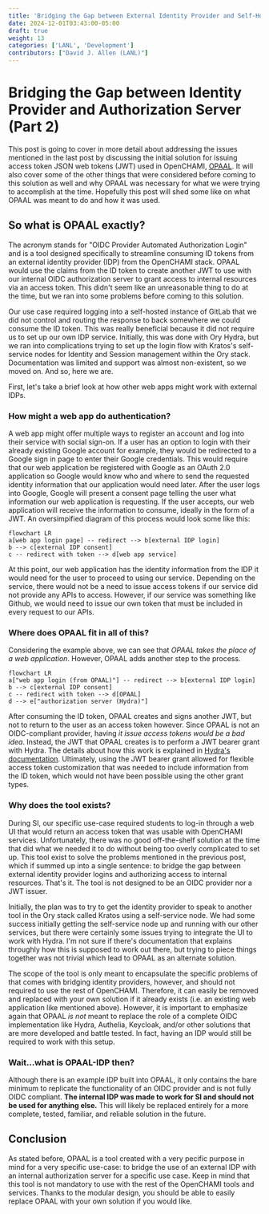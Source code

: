 ```yaml
---
title: 'Bridging the Gap between External Identity Provider and Self-Hosted Authorization Server (Part 2)'
date: 2024-12-01T03:43:00-05:00
draft: true
weight: 13
categories: ['LANL', 'Development']
contributors: ["David J. Allen (LANL)"]
---
```


# Bridging the Gap between Identity Provider and Authorization Server (Part 2)

This post is going to cover in more detail about addressing the issues mentioned in the last post by discussing the initial solution for issuing access token JSON web tokens (JWT) used in OpenCHAMI, [OPAAL](https://github.com/OpenCHAMI/opaal). It will also cover some of the other things that were considered before coming to this solution as well and why OPAAL was necessary for what we were trying to accomplish at the time. Hopefully this post will shed some like on what OPAAL was meant to do and how it was used.

## So what is OPAAL exactly?

The acronym stands for "OIDC Provider Automated Authorization Login" and is a tool designed specifically to streamline consuming ID tokens from an external identity provider (IDP) from the OpenCHAMI stack. OPAAL would use the claims from the ID token to create another JWT to use with our internal OIDC authorization server to grant access to internal resources via an access token. This didn't seem like an unreasonable thing to do at the time, but we ran into some problems before coming to this solution.

Our use case required logging into a self-hosted instance of GitLab that we did not control and routing the response to back somewhere we could consume the ID token. This was really beneficial because it did not require us to set up our own IDP service. Initially, this was done with Ory Hydra, but we ran into complications trying to set up the login flow with Kratos's self-service nodes for Identity and Session management within the Ory stack. Documentation was limited and support was almost non-existent, so we moved on. And so, here we are.

First, let's take a brief look at how other web apps might work with external IDPs.

### How might a web app do authentication?

A web app might offer multiple ways to register an account and log into their service with social sign-on. If a user has an option to login with their already existing Google account for example, they would be redirected to a Google sign in page to enter their Google credentials. This would require that our web application be registered with Google as an OAuth 2.0 application so Google would know who and where to send the requested identity information that our application would need later. After the user logs into Google, Google will present a consent page telling the user what information our web application is requesting. If the user accepts, our web application will receive the information to consume, ideally in the form of a JWT. An oversimpified diagram of this process would look some like this:

```mermaid
flowchart LR
a[web app login page] -- redirect --> b[external IDP login]
b --> c[external IDP consent]
c -- redirect with token --> d[web app service]
```

At this point, our web application has the identity information from the IDP it would need for the user to proceed to using our service. Depending on the service, there would not be a need to issue access tokens if our service did not provide any APIs to access. However, if our service was something like Github, we would need to issue our own token that must be included in every request to our APIs.

### Where does OPAAL fit in all of this?

Considering the example above, we can see that *OPAAL takes the place of a web application*. However, OPAAL adds another step to the process.

```mermaid
flowchart LR
a["web app login (from OPAAL)"] -- redirect --> b[external IDP login]
b --> c[external IDP consent]
c -- redirect with token --> d[OPAAL]
d --> e["authorization server (Hydra)"]
```

After consuming the ID token, OPAAL creates and signs another JWT, but not to return to the user as an access token however. Since OPAAL is not an OIDC-compliant provider, having *it issue access tokens would be a bad idea*. Instead, the JWT that OPAAL creates is to perform a JWT bearer grant with Hydra. The details about how this work is explained in [Hydra's documentation](https://www.ory.sh/docs/hydra/guides/jwt). Ultimately, using the JWT bearer grant allowed for flexible access token customization that was needed to include information from the ID token, which would not have been possible using the other grant types.

### Why does the tool exists?

During SI, our specific use-case required students to log-in through a web UI that would return an access token that was usable with OpenCHAMI services. Unfortunately, there was no good off-the-shelf solution at the time that did what we needed it to do without being too overly complicated to set up. This tool exist to solve the problems mentioned in the previous post, which if summed up into a single sentence: to bridge the gap between external identity provider logins and authorizing access to internal resources. That's it. The tool is not designed to be an OIDC provider nor a JWT issuer.

Initially, the plan was to try to get the identity provider to speak to another tool in the Ory stack called Kratos using a self-service node. We had some success initially getting the self-service node up and running with our other services, but there were certainly some issues trying to integrate the UI to work with Hydra. I'm not sure if there's documentation that explains throughly how this is supposed to work out there, but trying to piece things together was not trivial which lead to OPAAL as an alternate solution.

The scope of the tool is only meant to encapsulate the specific problems of that comes with bridging identity providers, however, and should not required to use the rest of OpenCHAMI. Therefore, it can easily be removed and replaced with your own solution if it already exists (i.e. an existing web application like mentioned above). However, it is important to emphasize again that OPAAL *is not* meant to replace the role of a complete OIDC implementation like Hydra, Authelia, Keycloak,  and/or other solutions that are more developed and battle tested. In fact, having an IDP would still be required to work with this setup.

### Wait...what is OPAAL-IDP then?

Although there is an example IDP built into OPAAL, it only contains the bare minimum to replicate the functionality of an OIDC provider and is not fully OIDC compliant. **The internal IDP was made to work for SI and should not be used for anything else.** This will likely be replaced entirely for a more complete, tested, familiar, and reliable solution in the future.

## Conclusion

As stated before, OPAAL is a tool created with a very pecific purpose in mind for a very specific use-case: to bridge the use of an external IDP with an internal authorization server for a specific use case. Keep in mind that this tool is not mandatory to use with the rest of the OpenCHAMI tools and services. Thanks to the modular design, you should be able to easily replace OPAAL with your own solution if you would like.
